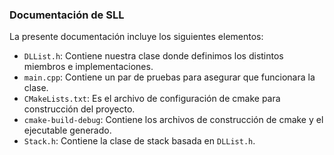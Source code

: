 <!-- LTeX: language=es -->
### Documentación de SLL
La presente documentación incluye los siguientes elementos:
- `DLList.h`: Contiene nuestra clase donde definimos los distintos miembros e implementaciones.
- `main.cpp`: Contiene un par de pruebas para asegurar que funcionara la clase.
- `CMakeLists.txt`: Es el archivo de configuración de cmake para construcción del proyecto.
- `cmake-build-debug`: Contiene los archivos de construcción de cmake y el ejecutable generado.
- `Stack.h`: Contiene la clase de stack basada en `DLList.h`.
